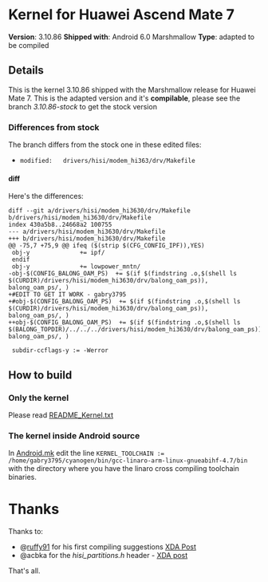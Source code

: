 # Kernel for Huawei Ascend Mate 7
**Version**: 3.10.86
**Shipped with**: Android 6.0 Marshmallow
**Type**: adapted to be compiled

## Details
This is the kernel 3.10.86 shipped with the Marshmallow release for Huawei Mate 7. This is the adapted version and it's **compilable**, please see the branch *3.10.86-stock* to get the stock version

### Differences from stock
The branch differs from the stock one in these edited files:
- `modified:   drivers/hisi/modem_hi363/drv/Makefile`

#### diff
Here's the differences:
```
diff --git a/drivers/hisi/modem_hi3630/drv/Makefile b/drivers/hisi/modem_hi3630/drv/Makefile
index 430a5b8..24668a2 100755
--- a/drivers/hisi/modem_hi3630/drv/Makefile
+++ b/drivers/hisi/modem_hi3630/drv/Makefile
@@ -75,7 +75,9 @@ ifeq ($(strip $(CFG_CONFIG_IPF)),YES)
 obj-y				+= ipf/
 endif
 obj-y				+= lowpower_mntn/
-obj-$(CONFIG_BALONG_OAM_PS)  += $(if $(findstring .o,$(shell ls $(CURDIR)/drivers/hisi/modem_hi3630/drv/balong_oam_ps)), balong_oam_ps/, )
+#EDIT TO GET IT WORK - gabry3795
+#obj-$(CONFIG_BALONG_OAM_PS)  += $(if $(findstring .o,$(shell ls $(CURDIR)/drivers/hisi/modem_hi3630/drv/balong_oam_ps)), balong_oam_ps/, )
++obj-$(CONFIG_BALONG_OAM_PS)  += $(if $(findstring .o,$(shell ls $(BALONG_TOPDIR)/../../../drivers/hisi/modem_hi3630/drv/balong_oam_ps)), balong_oam_ps/, )
 
 subdir-ccflags-y := -Werror
```

## How to build
### Only the kernel
Please read [README_Kernel.txt](README_Kernel.txt)

### The kernel inside Android source
In [Android.mk](Android.mk) edit the line
`KERNEL_TOOLCHAIN := /home/gabry3795/cyanogen/bin/gcc-linaro-arm-linux-gnueabihf-4.7/bin`
with the directory where you have the linaro cross compiling toolchain binaries.

# Thanks
Thanks to:
- @[ruffy91](https://github.com/ruffy91) for his first compiling suggestions [XDA Post](http://forum.xda-developers.com/showpost.php?p=66223787&postcount=18) 
- @acbka for the *hisi_partitions.h* header - [XDA post](http://forum.xda-developers.com/showpost.php?p=66382078&postcount=28)

That's all.

